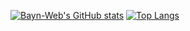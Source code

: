 [![Bayn-Web's GitHub stats](https://github-readme-stats.vercel.app/api?username=Bayn-Web&bg_color=DEG,E76344,BB596D,904E95)](https://github.com/Bayn-Web)
[![Top Langs](https://github-readme-stats.vercel.app/api/top-langs/?username=Bayn-Web&hide=css,html)](https://github.com/Bayn-Web)
